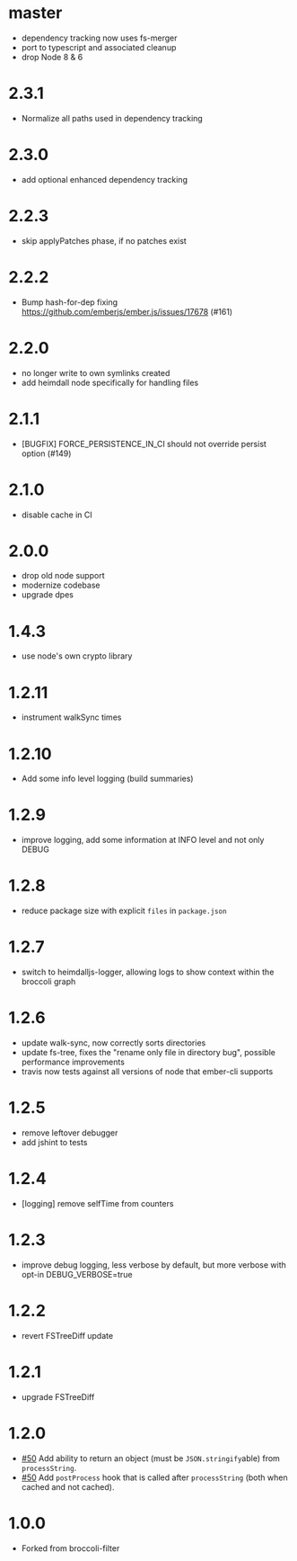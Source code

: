 # master

* dependency tracking now uses fs-merger
* port to typescript and associated cleanup
* drop Node 8 & 6

# 2.3.1

* Normalize all paths used in dependency tracking

# 2.3.0

* add optional enhanced dependency tracking

# 2.2.3

* skip applyPatches phase, if no patches exist

# 2.2.2

* Bump hash-for-dep fixing https://github.com/emberjs/ember.js/issues/17678 (#161)

# 2.2.0

* no longer write to own symlinks created
* add heimdall node specifically for handling files

# 2.1.1

* [BUGFIX] FORCE_PERSISTENCE_IN_CI should not override persist option (#149)

# 2.1.0

* disable cache in CI

# 2.0.0

* drop old node support
* modernize codebase
* upgrade dpes

# 1.4.3

* use node's own crypto library

# 1.2.11

* instrument walkSync times

# 1.2.10

* Add some info level logging (build summaries)

# 1.2.9

* improve logging, add some information at INFO level and not only DEBUG

# 1.2.8

* reduce package size with explicit `files` in `package.json`

# 1.2.7

* switch to heimdalljs-logger, allowing logs to show context within the broccoli
  graph

# 1.2.6

* update walk-sync, now correctly sorts directories
* update fs-tree, fixes the "rename only file in directory bug", possible performance improvements
* travis now tests against all versions of node that ember-cli supports

# 1.2.5

* remove leftover debugger
* add jshint to tests

# 1.2.4

* [logging] remove selfTime from counters

# 1.2.3

* improve debug logging, less verbose by default, but more verbose with opt-in DEBUG_VERBOSE=true

# 1.2.2

* revert FSTreeDiff update

# 1.2.1

* upgrade FSTreeDiff

# 1.2.0

* [#50](https://github.com/stefanpenner/broccoli-persistent-filter/pull/50) Add ability to return an object (must be `JSON.stringify`able) from `processString`.
* [#50](https://github.com/stefanpenner/broccoli-persistent-filter/pull/50) Add `postProcess` hook that is called after `processString` (both when cached and not cached).

# 1.0.0

* Forked from broccoli-filter
